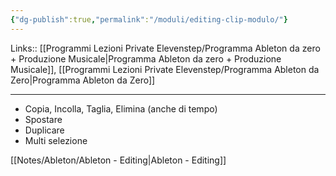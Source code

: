 ```yaml
---
{"dg-publish":true,"permalink":"/moduli/editing-clip-modulo/"}
---
```


Links:: [[Programmi Lezioni Private Elevenstep/Programma Ableton da zero + Produzione Musicale\|Programma Ableton da zero + Produzione Musicale]], [[Programmi Lezioni Private Elevenstep/Programma Ableton da Zero\|Programma Ableton da Zero]]

---

- Copia, Incolla, Taglia, Elimina (anche di tempo)
- Spostare
- Duplicare
- Multi selezione 


[[Notes/Ableton/Ableton - Editing\|Ableton - Editing]]

